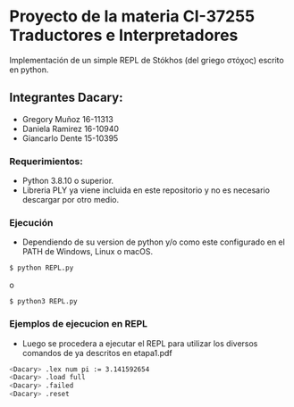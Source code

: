 # Proyecto de la materia CI-37255 Traductores e Interpretadores

Implementación de un simple REPL de Stókhos (del griego στόχος) escrito en python.

## Integrantes Dacary:  
- Gregory Muñoz   16-11313  
- Daniela Ramirez 16-10940  
- Giancarlo Dente 15-10395

### Requerimientos:

* Python 3.8.10 o superior.
* Libreria PLY ya viene incluida en este repositorio y no es necesario descargar por otro medio. 


### Ejecución

- Dependiendo de su version de python y/o como este configurado en el PATH de Windows, Linux o macOS.

```bash
$ python REPL.py 
```
o  
```
$ python3 REPL.py
```
     
### Ejemplos de ejecucion en REPL

- Luego se procedera a ejecutar el REPL para utilizar los diversos comandos de ya descritos en etapa1.pdf

```bash
<Dacary> .lex num pi := 3.141592654
<Dacary> .load full
<Dacary> .failed
<Dacary> .reset
```
